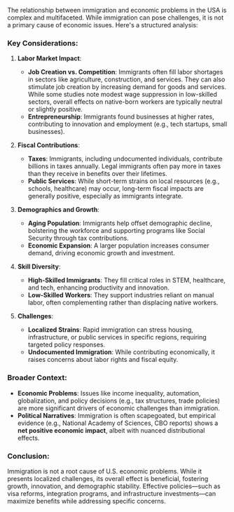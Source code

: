 The relationship between immigration and economic problems in the USA is complex and multifaceted. While immigration can pose challenges, it is not a primary cause of economic issues. Here's a structured analysis:

### Key Considerations:
1. **Labor Market Impact**:
   - **Job Creation vs. Competition**: Immigrants often fill labor shortages in sectors like agriculture, construction, and services. They can also stimulate job creation by increasing demand for goods and services. While some studies note modest wage suppression in low-skilled sectors, overall effects on native-born workers are typically neutral or slightly positive.
   - **Entrepreneurship**: Immigrants found businesses at higher rates, contributing to innovation and employment (e.g., tech startups, small businesses).

2. **Fiscal Contributions**:
   - **Taxes**: Immigrants, including undocumented individuals, contribute billions in taxes annually. Legal immigrants often pay more in taxes than they receive in benefits over their lifetimes.
   - **Public Services**: While short-term strains on local resources (e.g., schools, healthcare) may occur, long-term fiscal impacts are generally positive, especially as immigrants integrate.

3. **Demographics and Growth**:
   - **Aging Population**: Immigrants help offset demographic decline, bolstering the workforce and supporting programs like Social Security through tax contributions.
   - **Economic Expansion**: A larger population increases consumer demand, driving economic growth and investment.

4. **Skill Diversity**:
   - **High-Skilled Immigrants**: They fill critical roles in STEM, healthcare, and tech, enhancing productivity and innovation.
   - **Low-Skilled Workers**: They support industries reliant on manual labor, often complementing rather than displacing native workers.

5. **Challenges**:
   - **Localized Strains**: Rapid immigration can stress housing, infrastructure, or public services in specific regions, requiring targeted policy responses.
   - **Undocumented Immigration**: While contributing economically, it raises concerns about labor rights and fiscal equity.

### Broader Context:
- **Economic Problems**: Issues like income inequality, automation, globalization, and policy decisions (e.g., tax structures, trade policies) are more significant drivers of economic challenges than immigration.
- **Political Narratives**: Immigration is often scapegoated, but empirical evidence (e.g., National Academy of Sciences, CBO reports) shows a **net positive economic impact**, albeit with nuanced distributional effects.

### Conclusion:
Immigration is not a root cause of U.S. economic problems. While it presents localized challenges, its overall effect is beneficial, fostering growth, innovation, and demographic stability. Effective policies—such as visa reforms, integration programs, and infrastructure investments—can maximize benefits while addressing specific concerns.